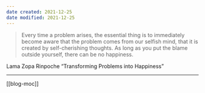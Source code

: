 ```yaml
---
date created: 2021-12-25
date modified: 2021-12-25
---
```

> Every time a problem arises, the essential thing is to immediately become aware that the problem comes from our selfish mind, that it is created by self-cherishing thoughts. As long as you put the blame outside yourself, there can be no happiness.

Lama Zopa Rinpoche
“Transforming Problems into Happiness”

---

[[blog-moc]]